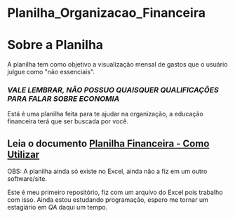 # Planilha_Organizacao_Financeira

# **Sobre a Planilha**

A planilha tem como objetivo a visualização mensal de gastos que o usuário julgue como "não essenciais".

### *VALE LEMBRAR, NÃO POSSUO QUAISQUER QUALIFICAÇÕES PARA FALAR SOBRE ECONOMIA*
Está é uma planilha feita para te ajudar na organização, a educação financeira terá que ser buscada por você.

## **Leia o documento [Planilha Financeira - Como Utilizar](https://github.com/MayconManini/Planilha_Organizacao_Financeira/blob/main/Planilha%20Financeira%20-%20Como%20Utilizar.pdf)**

OBS: A planilha ainda só existe no Excel, ainda não a fiz em um outro software/site.


Este é meu primeiro repositório, fiz com um arquivo do Excel pois trabalho com isso.
Ainda estou estudando programação, espero me tornar um estagiário em *QA* daqui um tempo.






